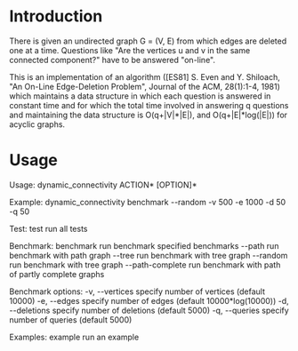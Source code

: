 # Introduction
There is given an undirected graph G = (V, E) from which edges are deleted one at a time.
Questions like "Are the vertices u and v in the same connected component?" have to be answered "on-line".

This is an implementation of an algorithm ([ES81] S. Even and Y. Shiloach, "An On-Line Edge-Deletion Problem",
Journal of the ACM, 28(1):1-4, 1981) which maintains a data structure in which each question is answered in constant
time and for which the total time involved in answering q questions and maintaining the data structure is O(q+|V|*|E|), 
and O(q+|E|*log(|E|)) for acyclic graphs.

# Usage
Usage:
  dynamic_connectivity ACTION* [OPTION]*

Example:
  dynamic_connectivity benchmark --random -v 500 -e 1000 -d 50 -q 50

Test:
  test                        run all tests

Benchmark:
  benchmark                   run benchmark specified benchmarks
  --path                      run benchmark with path graph
  --tree                      run benchmark with tree graph
  --random                    run benchmark with tree graph
  --path-complete             run benchmark with path of partly complete graphs

Benchmark options:
  -v, --vertices <number>     specify number of vertices (default 10000)
  -e, --edges <number>        specify number of edges (default 10000*log(10000))
  -d, --deletions <number>    specify number of deletions (default 5000)
  -q, --queries <number>      specify number of queries (default 5000)

Examples:
  example                     run an example